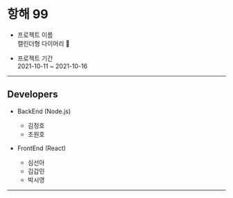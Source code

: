 <h1>항해 99</h1>

- 프로젝트 이름 <br>
  캘린더형 다이어리 :calendar:


- 프로젝트 기간 <br>
  2021-10-11 ~ 2021-10-16

<hr>
<h2>Developers</h2>

- BackEnd (Node.js)
  - 김정호
  - 조원호


- FrontEnd (React)
  - 심선아
  - 김갑민
  - 박시영

<hr>